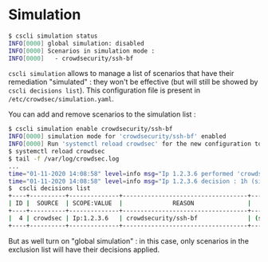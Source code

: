 # Simulation

```bash
$ cscli simulation status
INFO[0000] global simulation: disabled                  
INFO[0000] Scenarios in simulation mode :               
INFO[0000]   - crowdsecurity/ssh-bf                     
```

`cscli simulation` allows to manage a list of scenarios that have their remediation "simulated" : they won't be effective (but will still be showed by `cscli decisions list`). This configuration file is present in `/etc/crowdsec/simulation.yaml`.

You can add and remove scenarios to the simulation list :

```bash
$ cscli simulation enable crowdsecurity/ssh-bf
INFO[0000] simulation mode for 'crowdsecurity/ssh-bf' enabled 
INFO[0000] Run 'systemctl reload crowdsec' for the new configuration to be effective. 
$ systemctl reload crowdsec
$ tail -f /var/log/crowdsec.log
...
time="01-11-2020 14:08:58" level=info msg="Ip 1.2.3.6 performed 'crowdsecurity/ssh-bf' (6 events over 986.769µs) at 2020-11-01 14:08:58.575885389 +0100 CET m=+437.524832750"
time="01-11-2020 14:08:58" level=info msg="Ip 1.2.3.6 decision : 1h (simulation) ban"
$  cscli decisions list
+----+----------+--------------+-----------------------------------+------------+---------+----+--------+------------------+
| ID |  SOURCE  | SCOPE:VALUE  |              REASON               |   ACTION   | COUNTRY | AS | EVENTS |    EXPIRATION    |
+----+----------+--------------+-----------------------------------+------------+---------+----+--------+------------------+
|  4 | crowdsec | Ip:1.2.3.6   | crowdsecurity/ssh-bf              | (simul)ban | US      |    |      6 | 59m38.293036072s |
+----+----------+--------------+-----------------------------------+------------+---------+----+--------+------------------+

```

But as well turn on "global simulation" : in this case, only scenarios in the exclusion list will have their decisions applied.